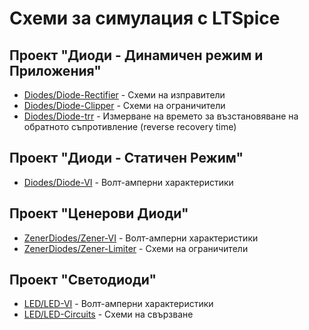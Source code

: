 # Схеми за симулация с LTSpice

## Проект "Диоди - Динамичен режим и Приложения"
* [Diodes/Diode-Rectifier](Circuits/Diodes/Diode-Rectifier) - Схеми на изправители
* [Diodes/Diode-Clipper](Circuits/Diodes/Diode-Clipper) - Схеми на ограничители
* [Diodes/Diode-trr](Circuits/Diodes/Diode-trr) - Измерване на времето за възстановяване на обратното съпротивление (reverse recovery time)

## Проект "Диоди - Статичен Режим"
* [Diodes/Diode-VI](Circuits/Diodes/Diode-VI) - Волт-амперни характеристики

## Проект "Ценерови Диоди"
* [ZenerDiodes/Zener-VI](Circuits/ZenerDiodes/Zener-VI) - Волт-амперни характеристики
* [ZenerDiodes/Zener-Limiter](Circuits/ZenerDiodes/Zener-Limiter) - Схеми на ограничители

## Проект "Светодиоди"
* [LED/LED-VI](Circuits/LED/LED-VI) - Волт-амперни характеристики
* [LED/LED-Circuits](Circuits/LED/LED-Circuits) - Схеми на свързване
